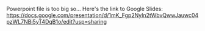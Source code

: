 Powerpoint file is too big so...
Here's the link to Google Slides: https://docs.google.com/presentation/d/1mK_Fgp2Nyln2tWbvQwwJauwc04pzWL7NBi5yT4DqB1o/edit?usp=sharing
